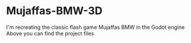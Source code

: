 # Mujaffas-BMW-3D
I'm recreating the classic flash game Mujaffas BMW in the Godot engine
Above you can find the project files
